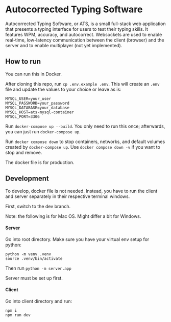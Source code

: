# Autocorrected Typing Software


Autocorrected Typing Software, or ATS, is a small full-stack web application that presents a typing interface for users to test their typing skills. It features WPM, accuracy, and autocorrect. Websockets are used to enable real-time, low-latency communication between the client (browser) and the server and to enable multiplayer (not yet implemented).


## How to run

You can run this in Docker.

After cloning this repo, run `cp .env.example .env`. This will create an `.env` file and update the values to your choice or leave as is:
```
MYSQL_USER=your_user
MYSQL_PASSWORD=your_password
MYSQL_DATABASE=your_database
MYSQL_HOST=ats-mysql-container
MYSQL_PORT=3306
```

Run `docker-compose up --build`. You only need to run this once; afterwards, you can just run `docker-compose up`.

Run `docker compose down` to stop containers, networks, and default volumes created by `docker-compose up`. Use `docker compose down -v` if you want to stop and remove.

The docker file is for production. 


## Development


To develop, docker file is not needed. Instead, you have to run the client and server separately in their respective terminal windows.

First, switch to the dev branch.

Note: the following is for Mac OS. Might differ a bit for Windows.

#### Server
Go into root directory. Make sure you have your virtual env setup for python:
```
python -m venv .venv
source .venv/bin/activate
```
Then run
`python -m server.app`

Server must be set up first.


#### Client

Go into client directory and run:
```
npm i
npm run dev
```